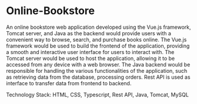 # Online-Bookstore 
An online bookstore web application developed using the Vue.js framework, Tomcat server, and Java as the backend would
provide users with a convenient way to browse, search, and purchase books online. The Vue.js framework would be used to
build the frontend of the application, providing a smooth and interactive user interface for users to interact with. The
Tomcat server would be used to host the application, allowing it to be accessed from any device with a web browser. The
Java backend would be responsible for handling the various functionalities of the application, such as retrieving data from
the database, processing orders. Rest API is used as interface to transfer data from frontend to backend.

Technology Stack: HTML, CSS, Typescript, Rest API, Java, Tomcat, MySQL
